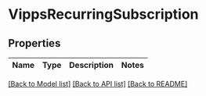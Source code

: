 # VippsRecurringSubscription

## Properties

 Name | Type | Description | Notes 
------|------|-------------|-------

[[Back to Model list]](../../README.md#documentation-for-models) [[Back to API list]](../../README.md#documentation-for-api-endpoints) [[Back to README]](../../README.md)

